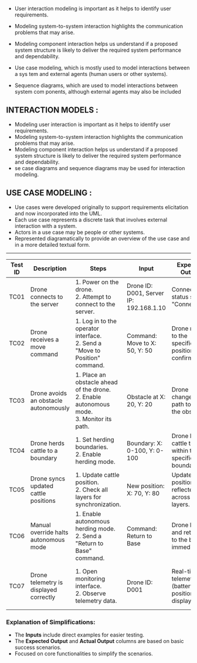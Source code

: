 - User interaction modeling is important as it helps to identify user requirements. 
- Modeling system-to-system interaction highlights the communication problems that 
may arise.
- Modeling component interaction helps us understand if a proposed system 
structure is likely to deliver the required system performance and dependability.

 -  Use case modeling, which is mostly used to model interactions between a sys
tem and external agents (human users or other systems).
 -  Sequence diagrams, which are used to model interactions between system com
ponents, although external agents may also be included
## INTERACTION MODELS :
- Modeling user interaction is important as it helps 
to identify user requirements. 
- Modeling system-to-system interaction highlights 
the communication problems that may arise. 
-  Modeling component interaction helps us 
understand if a proposed system structure is 
likely to deliver the required system performance 
and dependability. 
  -  se case diagrams and sequence diagrams may 
be used for interaction modeling.

## USE CASE MODELING :
- Use cases were developed originally to support 
requirements elicitation and now incorporated 
into the UML.
 - Each use case represents a discrete task that 
involves external interaction with a system.
 - Actors in a use case may be people or other 
systems.
- Represented diagramatically to provide an 
overview of the use case and in a more detailed 
textual form.
---


| **Test ID** | **Description**                        | **Steps**                                                                                         | **Input**                       | **Expected Output**                                             | **Actual Output**                                           | **Test Case (Pass/Fail)** |
|-------------|----------------------------------------|---------------------------------------------------------------------------------------------------|---------------------------------|---------------------------------------------------------------|-----------------------------------------------------------|---------------------------|
| TC01        | Drone connects to the server           | 1. Power on the drone.<br>2. Attempt to connect to the server.                                   | Drone ID: D001, Server IP: 192.168.1.10 | Connection status shows "Connected."                        | Connection status shows "Connected."                      | Pass                      |
| TC02        | Drone receives a move command          | 1. Log in to the operator interface.<br>2. Send a "Move to Position" command.                    | Command: Move to X: 50, Y: 50  | Drone moves to the specified position and confirms.           | Drone moved to X: 50, Y: 50 and confirmed.                | Pass                      |
| TC03        | Drone avoids an obstacle autonomously  | 1. Place an obstacle ahead of the drone.<br>2. Enable autonomous mode.<br>3. Monitor its path.   | Obstacle at X: 20, Y: 20        | Drone changes its path to avoid the obstacle.                | Drone changed its path and avoided the obstacle.          | Pass                      |
| TC04        | Drone herds cattle to a boundary       | 1. Set herding boundaries.<br>2. Enable herding mode.                                            | Boundary: X: 0-100, Y: 0-100    | Drone herds cattle to stay within the specified boundary.     | Drone herded cattle within the boundary.                  | Pass                      |
| TC05        | Drone syncs updated cattle positions   | 1. Update cattle position.<br>2. Check all layers for synchronization.                          | New position: X: 70, Y: 80      | Updated position reflected across all layers.                | Position synchronized and reflected in all layers.        | Pass                      |
| TC06        | Manual override halts autonomous mode  | 1. Enable autonomous herding mode.<br>2. Send a "Return to Base" command.                       | Command: Return to Base         | Drone halts and returns to the base immediately.             | Drone halted and returned to the base.                   | Pass                      |
| TC07        | Drone telemetry is displayed correctly | 1. Open monitoring interface.<br>2. Observe telemetry data.                                     | Drone ID: D001                  | Real-time telemetry (battery, position) is displayed.         | Telemetry shows battery: 85%, Position: X: 10, Y: 15.    | Pass                      |

### Explanation of Simplifications:
- The **Inputs** include direct examples for easier testing.
- The **Expected Output** and **Actual Output** columns are based on basic success scenarios.
- Focused on core functionalities to simplify the scenarios.
